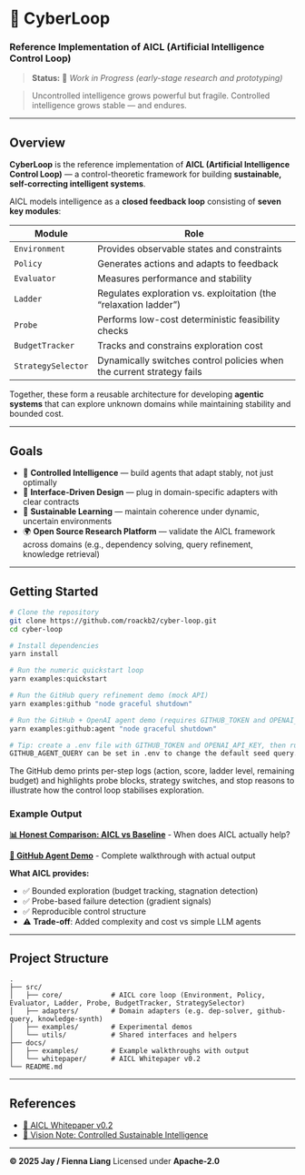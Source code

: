 # 🧠 CyberLoop

### Reference Implementation of AICL (Artificial Intelligence Control Loop)

> **Status:** 🧩 *Work in Progress (early-stage research and prototyping)*

> Uncontrolled intelligence grows powerful but fragile.
> Controlled intelligence grows stable — and endures.

---

## Overview

**CyberLoop** is the reference implementation of **AICL (Artificial Intelligence Control Loop)** —
a control-theoretic framework for building **sustainable, self-correcting intelligent systems**.

AICL models intelligence as a **closed feedback loop** consisting of **seven key modules**:

| Module | Role |
|--------|------|
| `Environment` | Provides observable states and constraints |
| `Policy` | Generates actions and adapts to feedback |
| `Evaluator` | Measures performance and stability |
| `Ladder` | Regulates exploration vs. exploitation (the “relaxation ladder”) |
| `Probe` | Performs low-cost deterministic feasibility checks |
| `BudgetTracker` | Tracks and constrains exploration cost |
| `StrategySelector` | Dynamically switches control policies when the current strategy fails |

Together, these form a reusable architecture for developing **agentic systems** that can explore unknown domains while maintaining stability and bounded cost.

---

## Goals

- 🔁 **Controlled Intelligence** — build agents that adapt stably, not just optimally
- 🧩 **Interface-Driven Design** — plug in domain-specific adapters with clear contracts
- 🧠 **Sustainable Learning** — maintain coherence under dynamic, uncertain environments
- 🌍 **Open Source Research Platform** — validate the AICL framework across domains (e.g., dependency solving, query refinement, knowledge retrieval)

---

## Getting Started

```bash
# Clone the repository
git clone https://github.com/roackb2/cyber-loop.git
cd cyber-loop

# Install dependencies
yarn install

# Run the numeric quickstart loop
yarn examples:quickstart

# Run the GitHub query refinement demo (mock API)
yarn examples:github "node graceful shutdown"

# Run the GitHub + OpenAI agent demo (requires GITHUB_TOKEN and OPENAI_API_KEY)
yarn examples:github:agent "node graceful shutdown"

# Tip: create a .env file with GITHUB_TOKEN and OPENAI_API_KEY, then run `node -r dotenv/config ...` if you prefer loading automatically.
GITHUB_AGENT_QUERY can be set in .env to change the default seed query.
```

The GitHub demo prints per-step logs (action, score, ladder level, remaining budget) and highlights probe blocks, strategy switches, and stop reasons to illustrate how the control loop stabilises exploration.

### Example Output

**[📊 Honest Comparison: AICL vs Baseline](./docs/examples/baseline-comparison.md)** - When does AICL actually help?

**[🎯 GitHub Agent Demo](./docs/examples/github-agent-demo.md)** - Complete walkthrough with actual output

**What AICL provides:**
- ✅ Bounded exploration (budget tracking, stagnation detection)
- ✅ Probe-based failure detection (gradient signals)
- ✅ Reproducible control structure
- ⚠️ **Trade-off**: Added complexity and cost vs simple LLM agents

---

## Project Structure

```
.
├── src/
│   ├── core/            # AICL core loop (Environment, Policy, Evaluator, Ladder, Probe, BudgetTracker, StrategySelector)
│   ├── adapters/        # Domain adapters (e.g. dep-solver, github-query, knowledge-synth)
│   ├── examples/        # Experimental demos
│   └── utils/           # Shared interfaces and helpers
├── docs/
│   ├── examples/        # Example walkthroughs with output
│   └── whitepaper/      # AICL Whitepaper v0.2
└── README.md
```

---

## References

- [📜 AICL Whitepaper v0.2](./docs/whitepaper/AICL_Whitepaper_v0.2.md)
- [🎯 Vision Note: Controlled Sustainable Intelligence](https://github.com/roackb2/cyber-loop/discussions)

---

**© 2025 Jay / Fienna Liang**
Licensed under **Apache-2.0**
